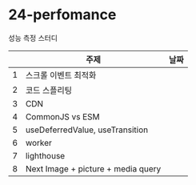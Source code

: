 # 24-perfomance
성능 측정 스터디

|     | 주제                                | 날짜 | 
|-----|------------------------------------|----|
|  1  | 스크롤 이벤트 최적화                    |   |
|  2  | 코드 스플리팅                         |   |
|  3  | CDN                                |   |
|  4  | CommonJS vs ESM                    |   |
|  5  |  useDeferredValue, useTransition   |   |
|  6  |   worker                           |   |
|  7  | lighthouse                         |   |
|  8  | Next Image + picture + media query |   |
